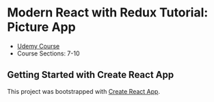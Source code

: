 # Modern React with Redux Tutorial: Picture App
- [Udemy Course](https://www.udemy.com/course/react-redux/)
- Course Sections: 7-10


## Getting Started with Create React App
This project was bootstrapped with [Create React App](https://github.com/facebook/create-react-app).
